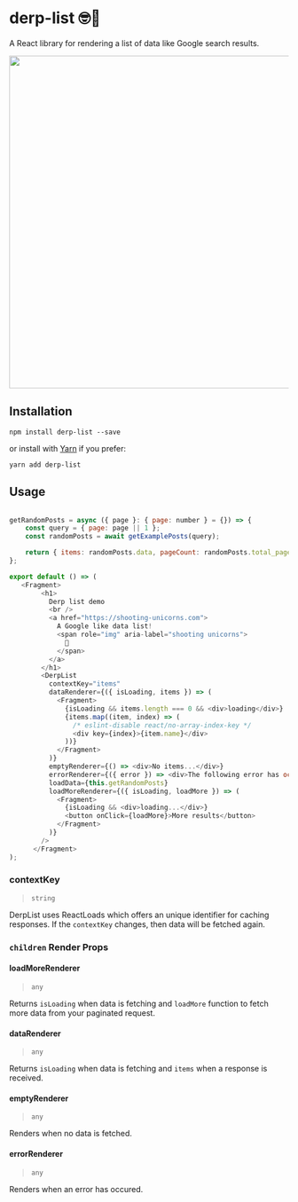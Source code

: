 # derp-list 🤓🦄

A React library for rendering a list of data like Google search results.

<img src="derp-list-demo.gif?raw=true" width="600px">

## Installation

```
npm install derp-list --save
```

or install with [Yarn](https://yarnpkg.com) if you prefer:

```
yarn add derp-list
```

## Usage


```js

getRandomPosts = async ({ page }: { page: number } = {}) => {
    const query = { page: page || 1 };
    const randomPosts = await getExamplePosts(query);

    return { items: randomPosts.data, pageCount: randomPosts.total_pages };
};

```

```js
export default () => (
   <Fragment>
        <h1>
          Derp list demo
          <br />
          <a href="https://shooting-unicorns.com">
            A Google like data list!
            <span role="img" aria-label="shooting unicorns">
              🦄
            </span>
          </a>
        </h1>
        <DerpList
          contextKey="items"
          dataRenderer={({ isLoading, items }) => (
            <Fragment>
              {isLoading && items.length === 0 && <div>loading</div>}
              {items.map((item, index) => (
                /* eslint-disable react/no-array-index-key */
                <div key={index}>{item.name}</div>
              ))}
            </Fragment>
          )}
          emptyRenderer={() => <div>No items...</div>}
          errorRenderer={({ error }) => <div>The following error has occured: {error}</div>}
          loadData={this.getRandomPosts}
          loadMoreRenderer={({ isLoading, loadMore }) => (
            <Fragment>
              {isLoading && <div>loading...</div>}
              <button onClick={loadMore}>More results</button>
            </Fragment>
          )}
        />
      </Fragment>
);
```

### contextKey

> `string`

DerpList uses ReactLoads which offers an unique identifier for caching responses. If the `contextKey` changes, then data will be fetched again.


### `children` Render Props
#### loadMoreRenderer

> `any`

Returns `isLoading` when data is fetching and `loadMore` function to fetch more data from your paginated request.

#### dataRenderer

> `any`

Returns `isLoading` when data is fetching and `items` when a response is received.

#### emptyRenderer

> `any`

Renders when no data is fetched.

#### errorRenderer

> `any`

Renders when an error has occured.






[build-badge]: https://img.shields.io/travis/user/repo/master.png?style=flat-square
[build]: https://travis-ci.org/user/repo

[npm-badge]: https://img.shields.io/npm/v/npm-package.png?style=flat-square
[npm]: https://www.npmjs.org/package/npm-package

[coveralls-badge]: https://img.shields.io/coveralls/user/repo/master.png?style=flat-square
[coveralls]: https://coveralls.io/github/user/repo
